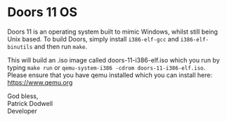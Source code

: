# Doors 11 OS
Doors 11 is an operating system built to mimic Windows, whilst still being Unix based. To build Doors, simply install ```i386-elf-gcc``` and ```i386-elf-binutils``` and then run ```make```.  

This will build an .iso image called doors-11-i386-elf.iso which you run by typing ```make run``` or ```qemu-system-i386 -cdrom doors-11-i386-elf.iso```.  
Please ensure that you have qemu installed which you can install here:  
  https://www.qemu.org

God bless,  
Patrick Dodwell  
Developer
